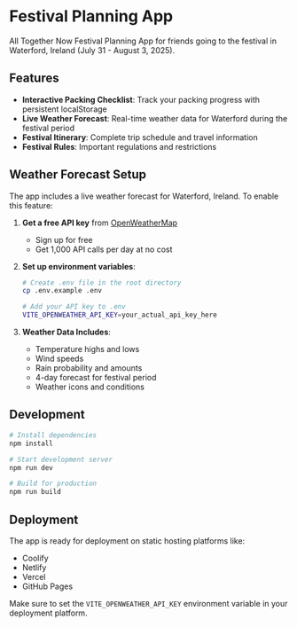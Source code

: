 # Festival Planning App

All Together Now Festival Planning App for friends going to the festival in Waterford, Ireland (July 31 - August 3, 2025).

## Features

- **Interactive Packing Checklist**: Track your packing progress with persistent localStorage
- **Live Weather Forecast**: Real-time weather data for Waterford during the festival period
- **Festival Itinerary**: Complete trip schedule and travel information
- **Festival Rules**: Important regulations and restrictions

## Weather Forecast Setup

The app includes a live weather forecast for Waterford, Ireland. To enable this feature:

1. **Get a free API key** from [OpenWeatherMap](https://openweathermap.org/api)
   - Sign up for free
   - Get 1,000 API calls per day at no cost

2. **Set up environment variables**:
   ```bash
   # Create .env file in the root directory
   cp .env.example .env
   
   # Add your API key to .env
   VITE_OPENWEATHER_API_KEY=your_actual_api_key_here
   ```

3. **Weather Data Includes**:
   - Temperature highs and lows
   - Wind speeds
   - Rain probability and amounts
   - 4-day forecast for festival period
   - Weather icons and conditions

## Development

```bash
# Install dependencies
npm install

# Start development server
npm run dev

# Build for production
npm run build
```

## Deployment

The app is ready for deployment on static hosting platforms like:
- Coolify
- Netlify
- Vercel
- GitHub Pages

Make sure to set the `VITE_OPENWEATHER_API_KEY` environment variable in your deployment platform.